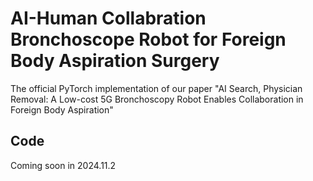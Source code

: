 # AI-Human Collabration Bronchoscope Robot for Foreign Body Aspiration Surgery 

The official PyTorch implementation of our paper "AI Search, Physician Removal: A Low-cost 5G Bronchoscopy Robot Enables Collaboration in Foreign Body Aspiration"

## Code
Coming soon in 2024.11.2